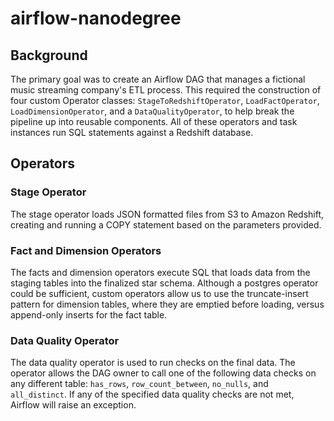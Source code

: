 # airflow-nanodegree

## Background
The primary goal was to create an Airflow DAG that manages a fictional music streaming company's ETL process. This required the construction of four custom Operator classes: `StageToRedshiftOperator`, `LoadFactOperator`, `LoadDimensionOperator`, and a `DataQualityOperator`, to help break the pipeline up into reusable components. All of these operators and task instances run SQL statements against a Redshift database. 
 
## Operators

### Stage Operator
The stage operator loads JSON formatted files from S3 to Amazon Redshift, creating and running a COPY statement based on the parameters provided. 

### Fact and Dimension Operators
The facts and dimension operators execute SQL that loads data from the staging tables into the finalized star schema. Although a postgres operator could be sufficient, custom operators allow us to use the truncate-insert pattern for dimension tables, where they are emptied before loading, versus append-only inserts for the fact table. 
 
### Data Quality Operator
The data quality operator is used to run checks on the final data. The operator allows the DAG owner to call one of the following data checks on any different table: `has_rows`, `row_count_between`, `no_nulls`, and `all_distinct`. If any of the specified data quality checks are not met, Airflow will raise an exception.   
